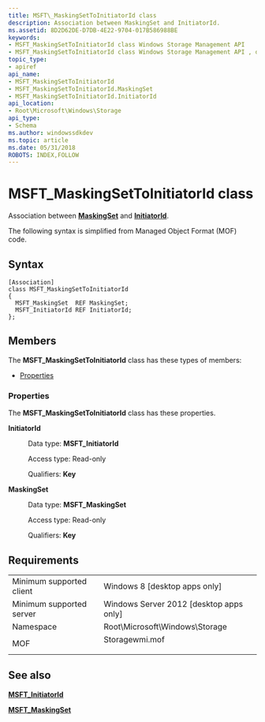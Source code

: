 ```yaml
---
title: MSFT\_MaskingSetToInitiatorId class
description: Association between MaskingSet and InitiatorId.
ms.assetid: 8D2D62DE-D7DB-4E22-9704-017B586988BE
keywords:
- MSFT_MaskingSetToInitiatorId class Windows Storage Management API
- MSFT_MaskingSetToInitiatorId class Windows Storage Management API , described
topic_type:
- apiref
api_name:
- MSFT_MaskingSetToInitiatorId
- MSFT_MaskingSetToInitiatorId.MaskingSet
- MSFT_MaskingSetToInitiatorId.InitiatorId
api_location:
- Root\Microsoft\Windows\Storage
api_type:
- Schema
ms.author: windowssdkdev
ms.topic: article
ms.date: 05/31/2018
ROBOTS: INDEX,FOLLOW
---
```


# MSFT\_MaskingSetToInitiatorId class

Association between [**MaskingSet**](msft-maskingset.md) and [**InitiatorId**](msft-initiatorid.md).

The following syntax is simplified from Managed Object Format (MOF) code.

## Syntax

``` syntax
[Association]
class MSFT_MaskingSetToInitiatorId
{
  MSFT_MaskingSet  REF MaskingSet;
  MSFT_InitiatorId REF InitiatorId;
};
```

## Members

The **MSFT\_MaskingSetToInitiatorId** class has these types of members:

-   [Properties](#properties)

### Properties

The **MSFT\_MaskingSetToInitiatorId** class has these properties.

<dl> <dt>

**InitiatorId**
</dt> <dd> <dl> <dt>

Data type: **MSFT\_InitiatorId**
</dt> <dt>

Access type: Read-only
</dt> <dt>

Qualifiers: **Key**
</dt> </dl>

</dd> <dt>

**MaskingSet**
</dt> <dd> <dl> <dt>

Data type: **MSFT\_MaskingSet**
</dt> <dt>

Access type: Read-only
</dt> <dt>

Qualifiers: **Key**
</dt> </dl>

</dd> </dl>

## Requirements



|                                     |                                                                                           |
|-------------------------------------|-------------------------------------------------------------------------------------------|
| Minimum supported client<br/> | Windows 8 \[desktop apps only\]<br/>                                                |
| Minimum supported server<br/> | Windows Server 2012 \[desktop apps only\]<br/>                                      |
| Namespace<br/>                | Root\\Microsoft\\Windows\\Storage<br/>                                              |
| MOF<br/>                      | <dl> <dt>Storagewmi.mof</dt> </dl> |



## See also

<dl> <dt>

[**MSFT\_InitiatorId**](msft-initiatorid.md)
</dt> <dt>

[**MSFT\_MaskingSet**](msft-maskingset.md)
</dt> </dl>

 

 





